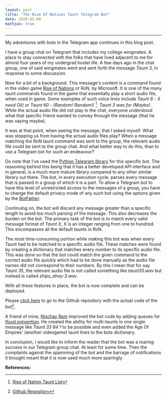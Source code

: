 ```yaml
---
layout: post
title: "The Rise Of Nations Taunt Telegram Bot"
date: 2020-05-08
mathjax: true
---
```

----------------
My adventures with bots in the Telegram app continues in this blog post.

I have a group chat on Telegram that includes my college wingmates. A place to stay connected with the folks that have lived adjacent to me
for almost four years of my undergrad hostel life. A few days ago in the chat group, one of said wingmates went and
sent forth the message *Taunt 3*, in response to some discussion.

Now for a bit of a background. This message's content is a command found in the video game [Rise of Nations](https://en.wikipedia.org/wiki/Rise_of_Nations) or RoN, by Microsoft.
It is one of the many taunt commands found in the game that essentially play a short audio file, when used in game. Some examples of 
such voice lines include *Taunt 8 - (I need Oil)* or *Taunt 60 - (Random! Random!)* [^1]. *Taunt 3 was for (Maybe)*. While the actual audio file did not play in the chat, everyone understood what that specific friend wanted to convey through the message (that he was saying maybe).

It was at that point, when seeing the message, that I asked myself. What was stopping us from having the actual audio files play? When a message matching the RoN taunt command was sent to the group, the relevant audio file could be sent to the group chat. And what better way to do this, than to use a Telegram bot for such an endeavour?

Do note that I've used the [Python Telegram library](https://github.com/python-telegram-bot) for this specific bot. The reasoning behind this being that it has a better developed API interface and in general, is a much more mature library compared to any other similar library out there. The bot, in every execution cycle. parses every message that is passed in a group of which it is a part. To allow a Telegram bot to have this level of unrestricted access
to the messages of a group, you have to change the default privacy mode of any such bot using the options given by the [BotFather](https://core.telegram.org/bots#6-botfather).

Continuing on, the bot will discard any message greater than a specific length to avoid too much parsing of the message. This also decreases the burden on the bot. The primary task of the bot is to match every valid message format of *Taunt X*, X is an integer ranging from one to hundred. This encompasses all the default taunts in RoN.

The most time-consuming portion while making this bot was when every Taunt had to be matched to a specific audio file. These matches were found by
creating a dictionary that matches every number to its specific audio file. This was done so that the bot could match the given command to the correct audio file quickly which had to be done manually as the audio file names did not correspond to their numbers. By this I mean that for say *Taunt 35*, the relevant audio file is not called something like *taunt35.wav* but instead is called *ships_ahoy-3.wav*.

With all these features in place, the bot is now complete and can be deployed.

Please [click here](https://github.com/TestSubjector/RONTauntTelegramBot) to go to the Github repository with the actual code of the bot[^2].

A friend of mine, [Nischay Ram](https://github.com/Nischay-Pro) improved the bot code by adding queues for [flood prevention](https://github.com/python-telegram-bot/python-telegram-bot/wiki/Avoiding-flood-limits). He created the ability for multi-taunts in one single message like *Taunt 33 84 1* to be possible and even added the Age Of Empires' (another videogame) taunt lines to the bots dictionary.

In conclusion, I would like to inform the reader that the bot was a roaring success in our Telegram group chat. At least for some time. Then the complaints against the spamming of the bot and the barrage of notifications it brought meant that it is now used much more sparingly.

**References:**

[^1]: [Rise of Nation Taunt List](https://steamcommunity.com/app/287450/discussions/0/540744474731911106/)
[^2]: [Github Repository](https://github.com/TestSubjector/RONTauntTelegramBot)
